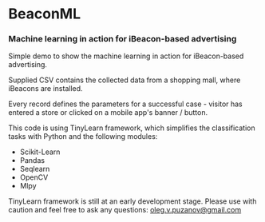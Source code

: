 # BeaconML
### Machine learning in action for iBeacon-based advertising

Simple demo to show the machine learning in action for iBeacon-based advertising.

Supplied CSV contains the collected data from a shopping mall, where iBeacons are installed.

Every record defines the parameters for a successful case - visitor has entered a store or clicked
on a mobile app's banner / button.

This code is using TinyLearn framework, which simplifies the classification tasks with Python and the following modules: 

* Scikit-Learn
* Pandas
* Seqlearn
* OpenCV
* Mlpy

TinyLearn framework is still at an early development stage. Please use with caution and feel free to ask any questions: oleg.v.puzanov@gmail.com






